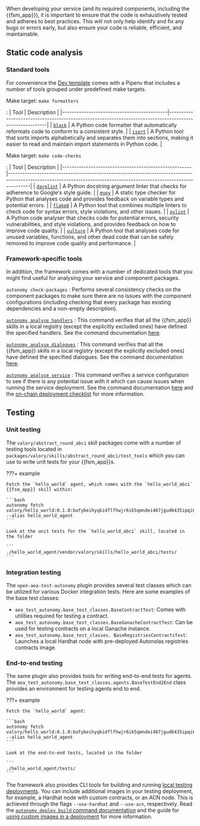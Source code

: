 When developing your service (and its required components, including the {{fsm_app}}), it is important to ensure that the code is exhaustively tested and adheres to best practices. This will not only help identify and fix any bugs or errors early, but also ensure your code is reliable, efficient, and maintainable.

## Static code analysis

### Standard tools

For convenience the [Dev template](https://github.com/valory-xyz/dev-template) comes with a Pipenv that includes a number of tools grouped under predefined make targets.

Make target: `make formatters`

: | Tool                                       | Description                                                                                             |
    |--------------------------------------------|---------------------------------------------------------------------------------------------------------|
    | [`black`](https://black.readthedocs.io/)   | A Python code formatter that automatically reformats code to conform to a consistent style.             |
    | [`isort`](https://pycqa.github.io/isort/ ) | A Python tool that sorts imports alphabetically and separates them into sections, making it easier to read and maintain import statements in Python code. |

Make target: `make code-checks`

: | Tool                                                 | Description                                                                                                                                                         |
|------------------------------------------------------|---------------------------------------------------------------------------------------------------------------------------------------------------------------------|
| [`darglint`](https://pypi.org/project/darglint/)     | A Python docstring argument linter that checks for adherence to Google's style guide.                                                                               |
| [`mypy`](https://mypy-lang.org/)                     | A static type checker for Python that analyses code and provides feedback on variable types and potential errors.                                                   |
| [`flake8`](https://flake8.pycqa.org/en/latest/)      | A Python tool that combines multiple linters to check code for syntax errors, style violations, and other issues.                                                   |
| [`pylint`](https://github.com/pylint-dev/pylint)     | A Python code analyser that checks code for potential errors, security vulnerabilities, and style violations, and provides feedback on how to improve code quality. |
| [`vulture`](https://github.com/jendrikseipp/vulture) | A Python tool that analyses code for unused variables, functions, and other dead code that can be safely removed to improve code quality and performance.           |

### Framework-specific tools

In addition, the framework comes with a number of dedicated tools that you might find useful for analysing your service and component packages.

`autonomy check-packages`
: Performs several consistency checks on the component packages to make sure there are no issues with the component configurations (including checking that every package has existing dependencies and a non-empty description).

[`autonomy analyse handlers`](../advanced_reference/commands/autonomy_analyse.md#autonomy-analyse-handlers)
: This command verifies that all the {{fsm_app}} skills in a local registry (except the explicitly excluded ones) have defined the specified handlers. See the command documentation [here](../advanced_reference/commands/autonomy_analyse.md#autonomy-analyse-handlers).

[`autonomy analyse dialogues`](../advanced_reference/commands/autonomy_analyse.md#autonomy-analyse-dialogues)
: This command verifies that all the {{fsm_app}} skills in a local registry (except the explicitly excluded ones) have defined the specified dialogues. See the command documentation [here](../advanced_reference/commands/autonomy_analyse.md#autonomy-analyse-dialogues).

[`autonomy analyse service`](../advanced_reference/commands/autonomy_analyse.md#autonomy-analyse-service)
: This command verifies a service configuration to see if there is any potential issue with it which can cause issues when running the service deployment. See the command documentation [here](../advanced_reference/commands/autonomy_analyse.md#autonomy-analyse-service) and the [on-chain deployment checklist](./on-chain_deployment_checklist.md) for more information.

## Testing

### Unit testing

The `valory/abstract_round_abci` skill packages come with a number of testing tools located in `packages/valory/skills/abstract_round_abci/test_tools` which you can use to write unit tests for your {{fsm_app}}s.

???+ example

    Fetch the `hello_world` agent, which comes with the `hello_world_abci` {{fsm_app}} skill within:

    ```bash
    autonomy fetch valory/hello_world:0.1.0:bafybeihyqkidflfhwjr6ik5qmndei467jgud6435ipqi6cp4loxmf5wlny --alias hello_world_agent
    ```

    Look at the unit tests for the `hello_world_abci` skill, located in the folder

    ```
    ./hello_world_agent/vendor/valory/skills/hello_world_abci/tests/
    ```

### Integration testing

The `open-aea-test-autonomy` plugin provides several test classes which can be utilized for various Docker integration tests. Here are some examples of the base test classes:

* `aea_test_autonomy.base_test_classes.BaseContractTest`: Comes with utilities required for testing a contract.
* `aea_test_autonomy.base_test_classes.BaseGanacheContractTest`: Can be used for testing contracts on a local Ganache instance.
* `aea_test_autonomy.base_test_classes. BaseRegistriesContractsTest`: Launches a local Hardhat node with pre-deployed Autonolas registries contracts image.

### End-to-end testing

The same plugin also provides tools for writing end-to-end tests for agents. The `aea_test_autonomy.base_test_classes.agents.BaseTestEnd2End` class provides an environment for testing agents end to end.

???+ example

    Fetch the `hello_world` agent:

    ```bash
    autonomy fetch valory/hello_world:0.1.0:bafybeihyqkidflfhwjr6ik5qmndei467jgud6435ipqi6cp4loxmf5wlny --alias hello_world_agent
    ```

    Look at the end-to-end tests, located in the folder

    ```
    ./hello_world_agent/tests/
    ```

The framework also provides CLI tools for building and running [local testing deployments](../guides/deploy_service.md#local-deployment-full-workflow).
You can include additional images in your testing deployment, for example, a Hardhat node with custom contracts, or an ACN node. This is achieved through the flags `--use-hardhat` and `--use-acn`, respectively. Read the [`autonomy deploy build` command documentation](../advanced_reference/commands/autonomy_deploy.md#autonomy-deploy-build) and the guide for [using custom images in a deployment](../advanced_reference/use_custom_images.md#images-used-in-testing-only) for more information.
